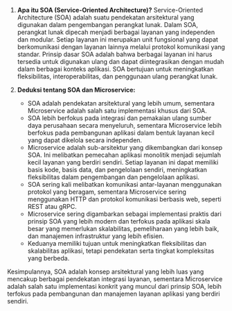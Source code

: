 1. **Apa itu SOA (Service-Oriented Architecture)?**
Service-Oriented Architecture (SOA) adalah suatu pendekatan arsitektural yang digunakan dalam pengembangan perangkat lunak. Dalam SOA, perangkat lunak dipecah menjadi berbagai layanan yang independen dan modular. Setiap layanan ini merupakan unit fungsional yang dapat berkomunikasi dengan layanan lainnya melalui protokol komunikasi yang standar. Prinsip dasar SOA adalah bahwa berbagai layanan ini harus tersedia untuk digunakan ulang dan dapat diintegrasikan dengan mudah dalam berbagai konteks aplikasi. SOA bertujuan untuk meningkatkan fleksibilitas, interoperabilitas, dan penggunaan ulang perangkat lunak.

2. **Deduksi tentang SOA dan Microservice:**
   - SOA adalah pendekatan arsitektural yang lebih umum, sementara Microservice adalah salah satu implementasi khusus dari SOA.
   - SOA lebih berfokus pada integrasi dan pemakaian ulang sumber daya perusahaan secara menyeluruh, sementara Microservice lebih berfokus pada pembangunan aplikasi dalam bentuk layanan kecil yang dapat dikelola secara independen.
   - Microservice adalah sub-arsitektur yang dikembangkan dari konsep SOA. Ini melibatkan pemecahan aplikasi monolitik menjadi sejumlah kecil layanan yang berdiri sendiri. Setiap layanan ini dapat memiliki basis kode, basis data, dan pengelolaan sendiri, meningkatkan fleksibilitas dalam pengembangan dan pengelolaan aplikasi.
   - SOA sering kali melibatkan komunikasi antar-layanan menggunakan protokol yang beragam, sementara Microservice sering menggunakan HTTP dan protokol komunikasi berbasis web, seperti REST atau gRPC.
   - Microservice sering digambarkan sebagai implementasi praktis dari prinsip SOA yang lebih modern dan terfokus pada aplikasi skala besar yang memerlukan skalabilitas, pemeliharaan yang lebih baik, dan manajemen infrastruktur yang lebih efisien.
   - Keduanya memiliki tujuan untuk meningkatkan fleksibilitas dan skalabilitas aplikasi, tetapi pendekatan serta tingkat kompleksitas yang berbeda.

Kesimpulannya, SOA adalah konsep arsitektural yang lebih luas yang mencakup berbagai pendekatan integrasi layanan, sementara Microservice adalah salah satu implementasi konkrit yang muncul dari prinsip SOA, lebih terfokus pada pembangunan dan manajemen layanan aplikasi yang berdiri sendiri.